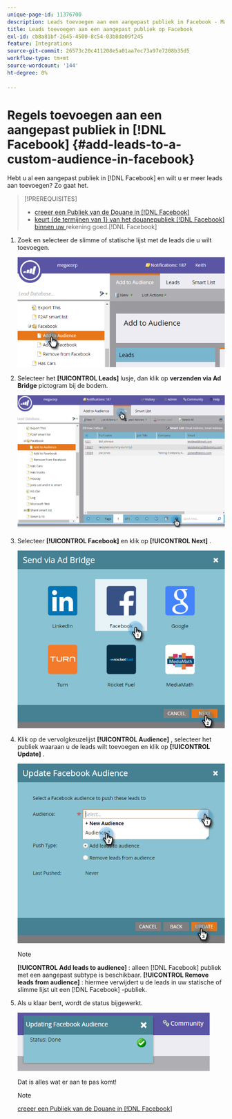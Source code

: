 ```yaml
---
unique-page-id: 11376700
description: Leads toevoegen aan een aangepast publiek in Facebook - Marketo Docs - Productdocumentatie
title: Leads toevoegen aan een aangepast publiek op Facebook
exl-id: cb8a81bf-2645-4500-8c54-03b8da09f245
feature: Integrations
source-git-commit: 26573c20c411208e5a01aa7ec73a97e7208b35d5
workflow-type: tm+mt
source-wordcount: '144'
ht-degree: 0%

---
```


# Regels toevoegen aan een aangepast publiek in [!DNL Facebook] {#add-leads-to-a-custom-audience-in-facebook}

Hebt u al een aangepast publiek in [!DNL Facebook] en wilt u er meer leads aan toevoegen? Zo gaat het.

>[!PREREQUISITES]
>
>* [ creeer een Publiek van de Douane in  [!DNL Facebook]](/help/marketo/product-docs/demand-generation/facebook/create-a-custom-audience-in-facebook.md)
>* [ keurt {de termijnen van 1} van het douanepubliek  [!DNL Facebook] binnen uw ](https://www.facebook.com/ads/manage/customaudiences/tos.php) rekening goed.[!DNL Facebook]
>

1. Zoek en selecteer de slimme of statische lijst met de leads die u wilt toevoegen.

   ![](assets/one.png)

1. Selecteer het **[!UICONTROL Leads]** lusje, dan klik op **verzenden via Ad Bridge** pictogram bij de bodem.

   ![](assets/two-1.png)

1. Selecteer **[!UICONTROL Facebook]** en klik op **[!UICONTROL Next]** .

   ![](assets/three.png)

1. Klik op de vervolgkeuzelijst **[!UICONTROL Audience]** , selecteer het publiek waaraan u de leads wilt toevoegen en klik op **[!UICONTROL Update]** .

   ![](assets/4.png)

   >[!NOTE]
   >
   >**[!UICONTROL Add leads to audience]** : alleen [!DNL Facebook] publiek met een aangepast subtype is beschikbaar.
   >**[!UICONTROL Remove leads from audience]** : hiermee verwijdert u de leads in uw statische of slimme lijst uit een [!DNL Facebook] -publiek.

1. Als u klaar bent, wordt de status bijgewerkt.

   ![](assets/five-1.png)

   Dat is alles wat er aan te pas komt!

   >[!NOTE]
   >
   >[ creeer een Publiek van de Douane in  [!DNL Facebook]](/help/marketo/product-docs/demand-generation/facebook/create-a-custom-audience-in-facebook.md)
